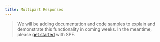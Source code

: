 ```yaml
---
title: Multipart Responses
---
```


> We will be adding documentation and code samples to explain and demonstrate
> this functionality in coming weeks.  In the meantime, please
> [get started][start] with SPF.


[start]: ../../start/
